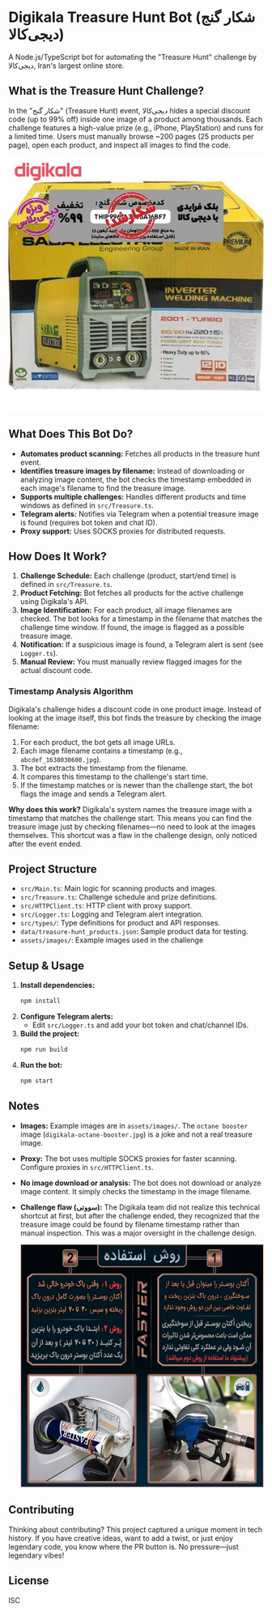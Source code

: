 
# Digikala Treasure Hunt Bot (شکار گنج دیجی‌کالا)

A Node.js/TypeScript bot for automating the "Treasure Hunt" challenge by دیجی‌کالا, Iran's largest online store.

## What is the Treasure Hunt Challenge?
In the "شکار گنج" (Treasure Hunt) event, دیجی‌کالا hides a special discount code (up to 99% off) inside one image of a product among thousands. Each challenge features a high-value prize (e.g., iPhone, PlayStation) and runs for a limited time. Users must manually browse ~200 pages (25 products per page), open each product, and inspect all images to find the code.

[![digikala-hunted-1](assets/images/digikala-hunted-1.jpg)](https://www.digikala.com/product/dkp-2739876/)

## What Does This Bot Do?

- **Automates product scanning:** Fetches all products in the treasure hunt event.
- **Identifies treasure images by filename:** Instead of downloading or analyzing image content, the bot checks the timestamp embedded in each image's filename to find the treasure image.
- **Supports multiple challenges:** Handles different products and time windows as defined in `src/Treasure.ts`.
- **Telegram alerts:** Notifies via Telegram when a potential treasure image is found (requires bot token and chat ID).
- **Proxy support:** Uses SOCKS proxies for distributed requests.

## How Does It Work?

1. **Challenge Schedule:** Each challenge (product, start/end time) is defined in `src/Treasure.ts`.
2. **Product Fetching:** Bot fetches all products for the active challenge using Digikala's API.
3. **Image Identification:** For each product, all image filenames are checked. The bot looks for a timestamp in the filename that matches the challenge time window. If found, the image is flagged as a possible treasure image.
4. **Notification:** If a suspicious image is found, a Telegram alert is sent (see `Logger.ts`).
5. **Manual Review:** You must manually review flagged images for the actual discount code.

### Timestamp Analysis Algorithm

Digikala's challenge hides a discount code in one product image. Instead of looking at the image itself, this bot finds the treasure by checking the image filename:

1. For each product, the bot gets all image URLs.
2. Each image filename contains a timestamp (e.g., `abcdef_1638030600.jpg`).
3. The bot extracts the timestamp from the filename.
4. It compares this timestamp to the challenge's start time.
5. If the timestamp matches or is newer than the challenge start, the bot flags the image and sends a Telegram alert.

**Why does this work?**
Digikala's system names the treasure image with a timestamp that matches the challenge start. This means you can find the treasure image just by checking filenames—no need to look at the images themselves. This shortcut was a flaw in the challenge design, only noticed after the event ended.

## Project Structure

- `src/Main.ts`: Main logic for scanning products and images.
- `src/Treasure.ts`: Challenge schedule and prize definitions.
- `src/HTTPClient.ts`: HTTP client with proxy support.
- `src/Logger.ts`: Logging and Telegram alert integration.
- `src/types/`: Type definitions for product and API responses.
- `data/treasure-hunt_products.json`: Sample product data for testing.
- `assets/images/`: Example images used in the challenge

## Setup & Usage

1. **Install dependencies:**
   ```sh
   npm install
   ```
2. **Configure Telegram alerts:**
   - Edit `src/Logger.ts` and add your bot token and chat/channel IDs.
3. **Build the project:**
   ```sh
   npm run build
   ```
4. **Run the bot:**
   ```sh
   npm start
   ```

## Notes

- **Images:** Example images are in `assets/images/`. The `octane booster` image (`digikala-octane-booster.jpg`) is a joke and not a real treasure image.
- **Proxy:** The bot uses multiple SOCKS proxies for faster scanning. Configure proxies in `src/HTTPClient.ts`.
- **No image download or analysis:** The bot does not download or analyze image content. It simply checks the timestamp in the image filename.
- **Challenge flaw (سووتی):** The Digikala team did not realize this technical shortcut at first, but after the challenge ended, they recognized that the treasure image could be found by filename timestamp rather than manual inspection. This was a major oversight in the challenge design.

   ![اکتان بوستر](assets/images/digikala-octane-booster.jpg)

## Contributing

Thinking about contributing? This project captured a unique moment in tech history. If you have creative ideas, want to add a twist, or just enjoy legendary code, you know where the PR button is. No pressure—just legendary vibes!

## License

ISC
